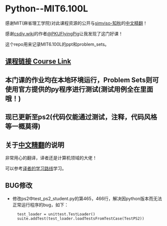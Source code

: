 # Python--MIT6.100L
  感谢MIT(麻省理工学院)对此课程资源的公开与[simviso-知秋](https://www.simtoco.com/#/home)的[中文精翻](https://www.bilibili.com/video/BV1WE421V7bL/?spm_id_from=333.1387.homepage.video_card.click&vd_source=3181deb7fb0c10621dd8dbdf8ab90a04)！

  感谢[csdiy.wiki](https://csdiy.wiki/)的作者[@PKUFlyingPig](https://github.com/PKUFlyingPig)让我发现了这门好课！

  这个repo用来记录MIT6.100L的ppt和problem_sets。
## [课程链接 Course Link](https://ocw.mit.edu/courses/6-100l-introduction-to-cs-and-programming-using-python-fall-2022/pages/material-by-lecture/)
## 本门课的作业均在本地环境运行，Problem Sets则可使用官方提供的py程序进行测试(测试用例全在里面哦！)
## 现已更新至ps2(代码仅能通过测试，注释，代码风格等一概莫得)
## 关于[中文精翻](https://www.bilibili.com/video/BV1WE421V7bL/?spm_id_from=333.1387.homepage.video_card.click&vd_source=3181deb7fb0c10621dd8dbdf8ab90a04)的说明
非常用心的翻译，译者还是计算机领域的大佬！

可以参考[译者的学习路线](https://xw4pe0eed67.feishu.cn/docx/JUlZdTX4io0D3WxJPFfceSP9ngc)学习。
## BUG修改
- 修改ps2中test_ps2_student.py的第465，466行，解决因python版本而无法正常运行程序的bug，如下：
  ```
    test_loader = unittest.TestLoader()
    suite.addTest(test_loader.loadTestsFromTestCase(TestPS2))
  ```
